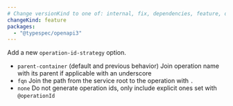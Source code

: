 ```yaml
---
# Change versionKind to one of: internal, fix, dependencies, feature, deprecation, breaking
changeKind: feature
packages:
  - "@typespec/openapi3"
---
```


Add a new `operation-id-strategy` option.

- `parent-container` (default and previous behavior) Join operation name with its parent if applicable with an underscore
- `fqn` Join the path from the service root to the operation with `.`
- `none` Do not generate operation ids, only include explicit ones set with `@operationId`
